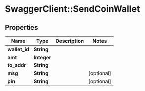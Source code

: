 # SwaggerClient::SendCoinWallet

## Properties
Name | Type | Description | Notes
------------ | ------------- | ------------- | -------------
**wallet_id** | **String** |  | 
**amt** | **Integer** |  | 
**to_addr** | **String** |  | 
**msg** | **String** |  | [optional] 
**pin** | **String** |  | [optional] 


